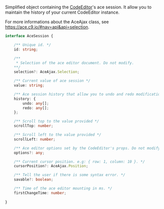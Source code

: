 Simplified object containing the [CodeEditor](#codeeditor)'s ace session. It allow you to maintain the history of your current CodeEditor instance.

For more informations about the AceAjax class, see https://ace.c9.io/#nav=api&api=selection.

```typescript
interface AceSession {

    /** Unique id. */
    id: string;

    /**
     * Selection of the ace editor document. Do not modify.
    **/
    selection?: AceAjax.Selection;

    /** Current value of ace session */
    value: string;

    /** Ace session history that allow you to undo and redo modifications.  */
    history: {
        undo: any[];
        redo: any[];
    };

    /** Scroll top to the value provided */
    scrollTop: number;

    /** Scroll left to the value provided */
    scrollLeft: number;

    /** Ace editor options set by the CodeEditor's props. Do not modify. */
    options?: any;

    /** Current cursor position. e.g: { row: 1, column: 10 }. */
    cursorPosition?: AceAjax.Position;

    /** Tell the user if there is some syntax error. */
    savable?: boolean;

    /** Time of the ace editor mounting in ms. */
    firstChangeTime: number;
    
}
```